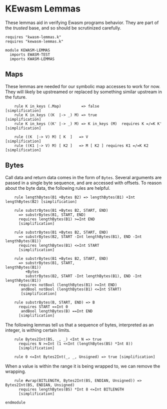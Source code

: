 KEwasm Lemmas
=============

These lemmas aid in verifying Ewasm programs behavior.
They are part of the *trusted* base, and so should be scrutinized carefully.

```k
requires "kwasm-lemmas.k"
requires "kewasm-lemmas.k"

module KEWASM-LEMMAS
  imports EWASM-TEST
  imports KWASM-LEMMAS
```

Maps
----

These lemmas are needed for our symbolic map accesses to work for now.
They will likely be upstreamed or replaced by something similar upstream in the future.

```k
    rule K in_keys (.Map)         => false                            [simplification]
    rule K in_keys ((K  |-> _) M) => true                             [simplification]
    rule K in_keys ((K' |-> _) M) => K in_keys (M)  requires K =/=K K'  [simplification]

    rule ((K  |-> V) M) [ K  ]   => V                            [simplification]
    rule ((K1 |-> V) M) [ K2 ]   => M [ K2 ] requires K1 =/=K K2 [simplification]
```

Bytes
-----

Call data and return data comes in the form of `Bytes`.
Several arguments are passed in a single byte sequence, and are accessed with offsets.
To reason about the byte data, the following rules are helpful.

```k
    rule lengthBytes(B1 +Bytes B2) => lengthBytes(B1) +Int lengthBytes(B2) [simplification]

    rule substrBytes(B1 +Bytes B2, START, END)
      => substrBytes(B1, START, END)
      requires lengthBytes(B1) >=Int END
      [simplification]

    rule substrBytes(B1 +Bytes B2, START, END)
      => substrBytes(B2, START -Int lengthBytes(B1), END -Int lengthBytes(B1))
      requires lengthBytes(B1) <=Int START
      [simplification]

    rule substrBytes(B1 +Bytes B2, START, END)
      => substrBytes(B1, START,                               lengthBytes(B1))
         +Bytes
         substrBytes(B2, START -Int lengthBytes(B1), END -Int lengthBytes(B1))
      requires notBool (lengthBytes(B1) >=Int END)
       andBool notBool (lengthBytes(B1) <=Int START)
       [simplification]

    rule substrBytes(B, START, END) => B
      requires START ==Int 0
       andBool lengthBytes(B) ==Int END
      [simplification]
```

The following lemmas tell us that a sequence of bytes, interpreted as an integer, is withing certain limits.

```k
    rule Bytes2Int(BS, _, _) <Int N => true
      requires N >=Int (1 <<Int (lengthBytes(BS) *Int 8))
      [simplification]

    rule 0 <=Int Bytes2Int(_, _, Unsigned) => true [simplification]
```

When a value is within the range it is being wrapped to, we can remove the wrapping.

```k
    rule #wrap(BITLENGTH, Bytes2Int(BS, ENDIAN, Unsigned)) => Bytes2Int(BS, ENDIAN, Unsigned)
      requires lengthBytes(BS) *Int 8 <=Int BITLENGTH
      [simplification]
```

```k
endmodule
```
